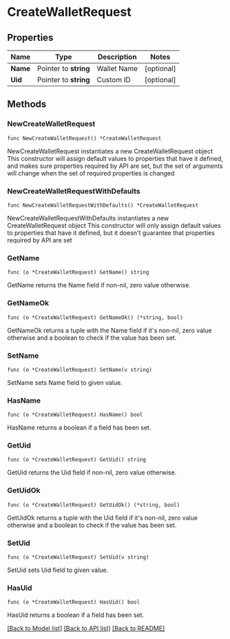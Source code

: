# CreateWalletRequest

## Properties

Name | Type | Description | Notes
------------ | ------------- | ------------- | -------------
**Name** | Pointer to **string** | Wallet Name | [optional] 
**Uid** | Pointer to **string** | Custom ID | [optional] 

## Methods

### NewCreateWalletRequest

`func NewCreateWalletRequest() *CreateWalletRequest`

NewCreateWalletRequest instantiates a new CreateWalletRequest object
This constructor will assign default values to properties that have it defined,
and makes sure properties required by API are set, but the set of arguments
will change when the set of required properties is changed

### NewCreateWalletRequestWithDefaults

`func NewCreateWalletRequestWithDefaults() *CreateWalletRequest`

NewCreateWalletRequestWithDefaults instantiates a new CreateWalletRequest object
This constructor will only assign default values to properties that have it defined,
but it doesn't guarantee that properties required by API are set

### GetName

`func (o *CreateWalletRequest) GetName() string`

GetName returns the Name field if non-nil, zero value otherwise.

### GetNameOk

`func (o *CreateWalletRequest) GetNameOk() (*string, bool)`

GetNameOk returns a tuple with the Name field if it's non-nil, zero value otherwise
and a boolean to check if the value has been set.

### SetName

`func (o *CreateWalletRequest) SetName(v string)`

SetName sets Name field to given value.

### HasName

`func (o *CreateWalletRequest) HasName() bool`

HasName returns a boolean if a field has been set.

### GetUid

`func (o *CreateWalletRequest) GetUid() string`

GetUid returns the Uid field if non-nil, zero value otherwise.

### GetUidOk

`func (o *CreateWalletRequest) GetUidOk() (*string, bool)`

GetUidOk returns a tuple with the Uid field if it's non-nil, zero value otherwise
and a boolean to check if the value has been set.

### SetUid

`func (o *CreateWalletRequest) SetUid(v string)`

SetUid sets Uid field to given value.

### HasUid

`func (o *CreateWalletRequest) HasUid() bool`

HasUid returns a boolean if a field has been set.


[[Back to Model list]](../README.md#documentation-for-models) [[Back to API list]](../README.md#documentation-for-api-endpoints) [[Back to README]](../README.md)


